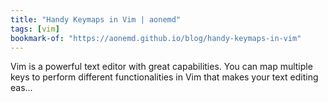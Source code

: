 ```yaml
---
title: "Handy Keymaps in Vim | aonemd"
tags: [vim]
bookmark-of: "https://aonemd.github.io/blog/handy-keymaps-in-vim"
---
```

Vim is a powerful text editor with great capabilities. You can map multiple keys to perform different functionalities in Vim that makes your text editing eas...
